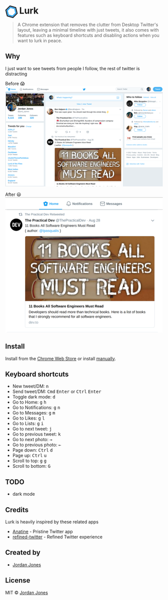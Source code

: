 # <img src="extension/icon.png" width="40" style="margin-right:5px" align="left"> Lurk

> A Chrome extension that removes the clutter from Desktop Twitter's layout, leaving a minimal timeline with just tweets, it also comes with features such as keyboard shortcuts and disabling actions when you want to lurk in peace.

## Why

I just want to see tweets from people I follow, the rest of twitter is distracting

Before :scream:
![](screenshots/before.png)

After :smiley:
![](screenshots/after.png)
## Install
Install from the [Chrome Web Store](https://chrome.google.com/webstore/detail/pgfoeicbhpbgpcdgdmolagebpaheieeb/publish-accepted?hl=en-US&gl=001&authuser=1)
or install [manually](http://superuser.com/a/247654/6877).

## Keyboard shortcuts

- New tweet/DM: <kbd>n</kbd>
- Send tweet/DM: <kbd>Cmd</kbd> <kbd>Enter</kbd> or <kbd>Ctrl</kbd> <kbd>Enter</kbd>
- Toggle dark mode: <kbd>d</kbd>
- Go to Home: <kbd>g</kbd> <kbd>h</kbd>
- Go to Notifications: <kbd>g</kbd> <kbd>n</kbd>
- Go to Messages: <kbd>g</kbd> <kbd>m</kbd>
- Go to Likes: <kbd>g</kbd> <kbd>l</kbd>
- Go to Lists: <kbd>g</kbd> <kbd>i</kbd>
- Go to next tweet: <kbd>j</kbd>
- Go to previous tweet: <kbd>k</kbd>
- Go to next photo: <kbd>→</kbd>
- Go to previous photo: <kbd>←</kbd>
- Page down: <kbd>Ctrl</kbd> <kbd>d</kbd>
- Page up: <kbd>Ctrl</kbd> <kbd>u</kbd>
- Scroll to top: <kbd>g</kbd> <kbd>g</kbd>
- Scroll to bottom: <kbd>G</kbd>

## TODO
- dark mode

## Credits
Lurk is heavily inspired by these related apps
- [Anatine](https://github.com/sindresorhus/anatine) - Pristine Twitter app
- [refined-twitter](https://github.com/sindresorhus/refined-twitter) - Refined Twitter experience

## Created by

- [Jordan Jones](https://github.com/Pr0x1m4)

## License

MIT © [Jordan Jones](pr0x1m4.github.io)

